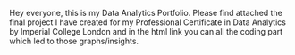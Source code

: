 Hey everyone, this is my Data Analytics Portfolio. Please find attached the final project I have created for my Professional Certificate in Data Analytics by Imperial College London and in the html link you can all the coding part which led to those graphs/insights.
